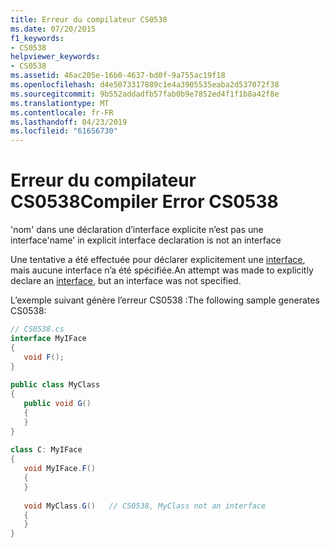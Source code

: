 ```yaml
---
title: Erreur du compilateur CS0538
ms.date: 07/20/2015
f1_keywords:
- CS0538
helpviewer_keywords:
- CS0538
ms.assetid: 46ac205e-16b0-4637-bd0f-9a755ac19f18
ms.openlocfilehash: d4e5073317889c1e4a3905535eaba2d537072f38
ms.sourcegitcommit: 9b552addadfb57fab0b9e7852ed4f1f1b8a42f8e
ms.translationtype: MT
ms.contentlocale: fr-FR
ms.lasthandoff: 04/23/2019
ms.locfileid: "61656730"
---
```

# <a name="compiler-error-cs0538"></a><span data-ttu-id="5f5ad-102">Erreur du compilateur CS0538</span><span class="sxs-lookup"><span data-stu-id="5f5ad-102">Compiler Error CS0538</span></span>
<span data-ttu-id="5f5ad-103">'nom' dans une déclaration d’interface explicite n’est pas une interface</span><span class="sxs-lookup"><span data-stu-id="5f5ad-103">'name' in explicit interface declaration is not an interface</span></span>  
  
 <span data-ttu-id="5f5ad-104">Une tentative a été effectuée pour déclarer explicitement une [interface](../../csharp/language-reference/keywords/interface.md), mais aucune interface n’a été spécifiée.</span><span class="sxs-lookup"><span data-stu-id="5f5ad-104">An attempt was made to explicitly declare an [interface](../../csharp/language-reference/keywords/interface.md), but an interface was not specified.</span></span>  
  
 <span data-ttu-id="5f5ad-105">L’exemple suivant génère l’erreur CS0538 :</span><span class="sxs-lookup"><span data-stu-id="5f5ad-105">The following sample generates CS0538:</span></span>  
  
```csharp  
// CS0538.cs  
interface MyIFace  
{  
   void F();  
}  
  
public class MyClass  
{  
   public void G()  
   {  
   }  
}  
  
class C: MyIFace  
{  
   void MyIFace.F()  
   {  
   }  
  
   void MyClass.G()   // CS0538, MyClass not an interface  
   {  
   }  
}  
```
